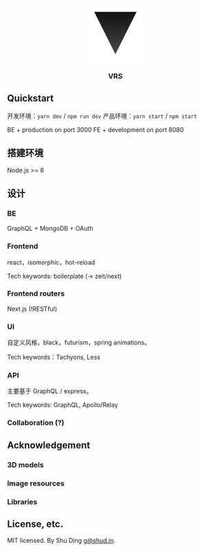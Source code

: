 <p align="center">
  <img src ="doc/vrs-logo.png" alt="VRS"/>
  <h3 align="center">VRS</h3>
</p>

## Quickstart
开发环境：`yarn dev` / `npm run dev`
产品环境：`yarn start` / `npm start`

BE + production on port 3000
FE + development on port 8080

## 搭建环境
Node.js >= 6

## 设计

### BE
GraphQL + MongoDB + OAuth

### Frontend
react，isomorphic，hot-reload

Tech keywords: boilerplate (-> zeit/next)

### Frontend routers
Next.js (!RESTful)

### UI
自定义风格，black，futurism，spring animations。

Tech keywords：Tachyons, Less

### API
主要基于 GraphQL / express。

Tech keywords: GraphQL, Apollo/Relay

### Collaboration (?)

## Acknowledgement
### 3D models
### Image resources
### Libraries

## License, etc.
MIT licensed. By Shu Ding <g@shud.in>.
